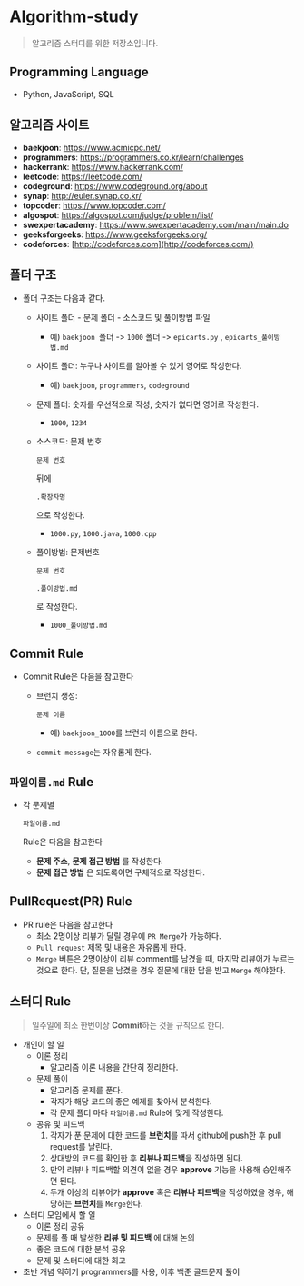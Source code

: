 # Algorithm-study

> 알고리즘 스터디를 위한 저장소입니다.

## Programming Language

- Python, JavaScript, SQL

## 알고리즘 사이트

- **baekjoon**: https://www.acmicpc.net/
- **programmers**: https://programmers.co.kr/learn/challenges
- **hackerrank**: https://www.hackerrank.com/
- **leetcode**: https://leetcode.com/
- **codeground**: https://www.codeground.org/about
- **synap**: http://euler.synap.co.kr/
- **topcoder**: https://www.topcoder.com/
- **algospot**: https://algospot.com/judge/problem/list/
- **swexpertacademy**: https://www.swexpertacademy.com/main/main.do
- **geeksforgeeks**: https://www.geeksforgeeks.org/
- **codeforces**: [http://codeforces.com](http://codeforces.com/)

## 폴더 구조

- 폴더 구조는 다음과 같다.

  - 사이트 폴더 - 문제 폴더 - 소스코드 및 풀이방법 파일

    - 예) `baekjoon `폴더 -> `1000` 폴더 -> `epicarts.py` , `epicarts_풀이방법.md`

  - 사이트 폴더: 누구나 사이트를 알아볼 수 있게 영어로 작성한다.

    - 예) `baekjoon`, `programmers`, `codeground`

  - 문제 폴더: 숫자를 우선적으로 작성, 숫자가 없다면 영어로 작성한다.

    - `1000`, `1234`

  - 소스코드: 문제 번호

     

    ```
    문제 번호
    ```

    뒤에

     

    ```
    .확장자명
    ```

    으로 작성한다.

    - `1000.py`, `1000.java`, `1000.cpp`

  - 풀이방법: 문제번호

     

    ```
    문제 번호
    ```

     

    ```
    .풀이방법.md
    ```

     

    로 작성한다.

    - `1000_풀이방법.md`

## Commit Rule

- Commit Rule은 다음을 참고한다

  - 브런치 생성:

     

    ```
    문제 이름
    ```

    - 예) `baekjoon_1000`를 브런치 이름으로 한다.

  - `commit message`는 자유롭게 한다.

## `파일이름.md` Rule

- 각 문제별

   

  ```
  파일이름.md
  ```

   

  Rule은 다음을 참고한다

  - **문제 주소**, **문제 접근 방법** 를 작성한다.
  - **문제 접근 방법** 은 되도록이면 구체적으로 작성한다.

## PullRequest(PR) Rule

- PR rule은 다음을 참고한다
  - 최소 2명이상 리뷰가 달릴 경우에 `PR Merge`가 가능하다.
  - `Pull request` 제목 및 내용은 자유롭게 한다.
  - `Merge` 버튼은 2명이상이 리뷰 comment를 남겼을 때, 마지막 리뷰어가 누르는 것으로 한다. 단, 질문을 남겼을 경우 질문에 대한 답을 받고 `Merge` 해야한다.

## 스터디 Rule

> 일주일에 최소 한번이상 **Commit**하는 것을 규칙으로 한다.

- 개인이 할 일
  - 이론 정리
    - 알고리즘 이론 내용을 간단히 정리한다.
  - 문제 풀이
    - 알고리즘 문제를 푼다.
    - 각자가 해당 코드의 좋은 예제를 찾아서 분석한다.
    - 각 문제 폴더 마다 `파일이름.md` Rule에 맞게 작성한다.
  - 공유 및 피드백
    1. 각자가 푼 문제에 대한 코드를 **브런치**를 따서 github에 push한 후 pull request를 날린다.
    2. 상대방의 코드를 확인한 후 **리뷰나 피드백**을 작성하면 된다.
    3. 만약 리뷰나 피드백할 의견이 없을 경우 **approve** 기능을 사용해 승인해주면 된다.
    4. 두개 이상의 리뷰어가 **approve** 혹은 **리뷰나 피드백**을 작성하였을 경우, 해당하는 **브런치**를 `Merge`한다.
- 스터디 모임에서 할 일
  - 이론 정리 공유
  - 문제를 풀 때 발생한 **리뷰 및 피드백** 에 대해 논의
  - 좋은 코드에 대한 분석 공유
  - 문제 및 스터디에 대한 회고
- 초반 개념 익히기 programmers를 사용, 이후 백준 골드문제 풀이